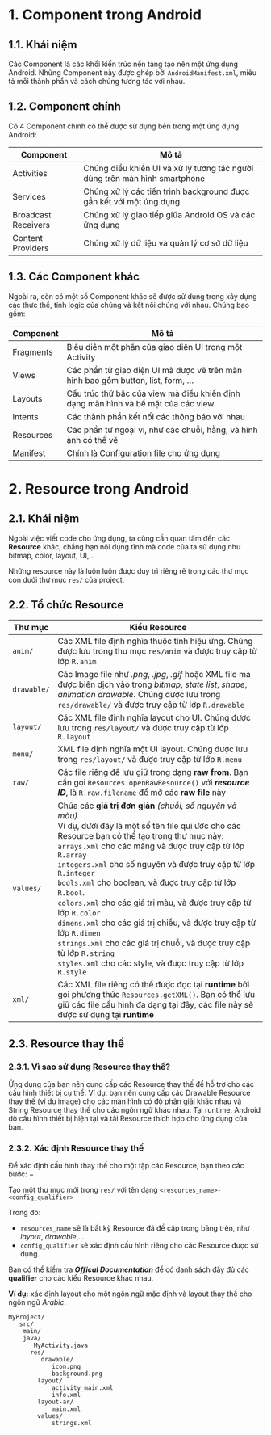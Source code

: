 
# 1. Component trong Android

## 1.1. Khái niệm

Các Component là các khối kiến trúc nền tảng tạo nên một ứng dụng Android. Những Component này được ghép bởi `AndroidManifest.xml`, miêu tả mỗi thành phần và cách chúng tương tác với nhau.

## 1.2. Component chính
Có 4 Component chính có thể được sử dụng bên trong một ứng dụng Android:

|Component|Mô tả|
|--|--|
|Activities|Chúng điều khiển UI và xử lý tương tác người dùng trên màn hình smartphone|
|Services|Chúng xử lý các tiến trình background được gắn kết với một ứng dụng|
|Broadcast Receivers|Chúng xử lý giao tiếp giữa Android OS và các ứng dụng|
|Content Providers|Chúng xử lý dữ liệu và quản lý cơ sở dữ liệu|

## 1.3. Các Component khác

Ngoài ra, còn có một số Component khác sẽ được sử dụng trong xây dựng các thực thể, tính logic của chúng và kết nối chúng với nhau. Chúng bao gồm:

|Component|Mô tả|
|--|--|
|Fragments|Biểu diễn một phần của giao diện UI trong một Activity|
|Views|Các phần tử giao diện UI mà được vẽ trên màn hình bao gồm button, list, form, …|
|Layouts|Cấu trúc thứ bậc của view mà điều khiển định dạng màn hình và bề mặt của các view|
|Intents|Các thành phần kết nối các thông báo với nhau|
|Resources|Các phần tử ngoại vi, như các chuỗi, hằng, và hình ảnh có thể vẽ|
|Manifest|Chính là Configuration file cho ứng dụng|

# 2. Resource trong Android

## 2.1. Khái niệm

Ngoài việc viết code cho ứng dụng, ta cũng cần quan tâm đến các **Resource** khác, chẳng hạn nội dụng tĩnh mà code của ta sử dụng như bitmap, color, layout, UI,…

Những resource này là luôn luôn được duy trì riêng rẽ trong các thư mục con dưới thư mục `res/` của project.

## 2.2. Tổ chức Resource
|Thư mục|Kiểu Resource|
|--|--|
|`anim/`|Các XML file định nghĩa thuộc tính hiệu ứng. Chúng được lưu trong thư mục `res/anim` và được truy cập từ lớp `R.anim`|
|`drawable/`|Các Image file như *.png*, *.jpg*, *.gif* hoặc XML file mà được biên dịch vào trong *bitmap*, *state list*, *shape*, *animation drawable*. Chúng được lưu trong `res/drawable/` và được truy cập từ lớp `R.drawable`|
|`layout/`|Các XML file định nghĩa layout cho UI. Chúng được lưu trong `res/layout/` và được truy cập từ lớp `R.layout`|
|`menu/`|XML file định nghĩa một UI layout. Chúng được lưu trong `res/layout/` và được truy cập từ lớp `R.menu`|
|`raw/`|Các file riêng để lưu giữ trong dạng **raw from**. Bạn cần gọi `Resources.openRawResource()` với ***resource ID***, là `R.raw.filename` để mở các **raw file** này|
|`values/`|Chứa các **giá trị đơn giản** *(chuỗi, số nguyên và màu)*<br>Ví dụ, dưới đây là một số tên file qui ước cho các Resource bạn có thể tạo trong thư mục này: <br> `arrays.xml` cho các mảng và được truy cập từ lớp `R.array` <br>`integers.xml` cho số nguyên và được truy cập từ lớp `R.integer` <br> `bools.xml` cho boolean, và được truy cập từ lớp `R.bool`. <br> `colors.xml` cho các giá trị màu, và được truy cập từ lớp `R.color` <br> `dimens.xml` cho các giá trị chiều, và được truy cập từ lớp `R.dimen` <br> `strings.xml` cho các giá trị chuỗi, và được truy cập từ lớp `R.string` <br> `styles.xml` cho các style, và được truy cập từ lớp `R.style`|
|`xml/`|Các XML file riêng có thể được đọc tại **runtime** bởi gọi phương thức `Resources.getXML()`. Bạn có thể lưu giữ các file cấu hình đa dạng tại đây, các file này sẽ được sử dụng tại **runtime**|

## 2.3. Resource thay thế

### 2.3.1. Vì sao sử dụng Resource thay thế?

Ứng dụng của bạn nên cung cấp các Resource thay thế để hỗ trợ cho các cấu hình thiết bị cụ thể. Ví dụ, bạn nên cung cấp các Drawable Resource thay thế (ví dụ image) cho các màn hình có độ phân giải khác nhau và String Resource thay thế cho các ngôn ngữ khác nhau. Tại runtime, Android dò cấu hình thiết bị hiện tại và tải Resource thích hợp cho ứng dụng của bạn.

### 2.3.2. Xác định Resource thay thế

Để xác định cấu hình thay thế cho một tập các Resource, bạn theo các bước: −

Tạo một thư mục mới trong `res/` với tên dạng `<resources_name>-<config_qualifier>`

Trong đó:
- `resources_name` sẽ là bất kỳ Resource đã đề cập trong bảng trên, như *layout*, *drawable*,…
- `config_qualifier` sẽ xác định cấu hình riêng cho các Resource được sử dụng. 

Bạn có thể kiểm tra ***Offical Documentation*** để có danh sách đầy đủ các **qualifier** cho các kiểu Resource khác nhau.

**Ví dụ:** xác định layout cho một ngôn ngữ mặc định và layout thay thế cho ngôn ngữ *Arabic*.
```
MyProject/
   src/
	main/
	java/
	   MyActivity.java  
      res/
         drawable/  
            icon.png
            background.png
        layout/  
            activity_main.xml
            info.xml
        layout-ar/
            main.xml
        values/  
            strings.xml 
```